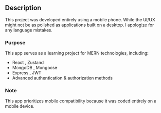 ## Description  
This project was developed entirely using a mobile phone. While the UI/UX might not be as polished as applications built on a desktop. I apologize for any language mistakes.

### Purpose  
This app serves as a learning project for MERN technologies, including:  
- React , Zustand  
- MongoDB , Mongoose  
- Express  , JWT
- Advanced authentication & authorization methods  

### Note  
This app prioritizes mobile compatibility because it was coded entirely on a mobile device.
